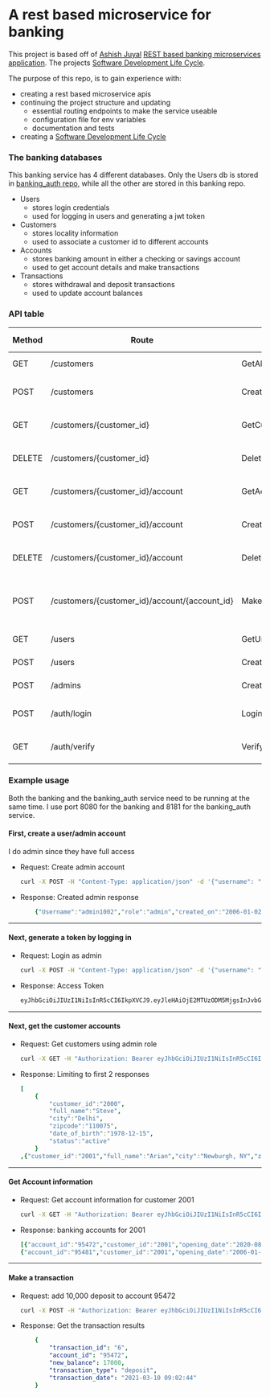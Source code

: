 # A rest based microservice for banking

This project is based off of [Ashish Juyal](https://github.com/ashishjuyal) [REST based banking microservices application](https://github.com/ashishjuyal/banking). The projects [Software Development Life Cycle](SDLC.md).

The purpose of this repo, is to gain experience with:
- creating a rest based microservice apis
- continuing the project structure and updating
    - essential routing endpoints to make the service useable
    - configuration file for env variables
    - documentation and tests
- creating a [Software Development Life Cycle](SDLC.md)

### The banking databases

This banking service has 4 different databases. Only the Users db is stored in [banking_auth repo](https://github.com/JonathanWamsley/banking_auth), while all the other are stored in this banking repo.
- Users 
    - stores login credentials
    - used for logging in users and generating a jwt token
- Customers
    - stores locality information
    - used to associate a customer id to different accounts
- Accounts
    - stores banking amount in either a checking or savings account
    - used to get account details and make transactions
- Transactions 
    - stores withdrawal and deposit transactions
    - used to update account balances

### API table
| Method | Route                                         | Name            | Action                                     | Access Level |
|--------|-----------------------------------------------|-----------------|--------------------------------------------|--------------|
| GET    | /customers                                    | GetAllCustomers | returns all customers                      | admin        |
| POST   | /customers                                    | CreateCustomers | creates a new customer                     | admin        |
| GET    | /customers/{customer_id}                      | GetCustomer     | returns a customer by id                   | user / admin |
| DELETE | /customers/{customer_id}                      | DeleteCustomer  | deletes a custmer by id                    | admin        |
| GET    | /customers/{customer_id}/account              | GetAccount      | returns customer's accounts                | user / admin |
| POST   | /customers/{customer_id}/account              | CreateAccount   | creates a new account                      | admin        |
| DELETE | /customers/{customer_id}/account              | DeleteAccount   | deletes an account type                    | admin        |
| POST   | /customers/{customer_id}/account/{account_id} | MakeTransaction | creates a new transaction, updates account | user / admin |
| GET    | /users                                        | GetUsers        | returns all users                          | N/A          |
| POST   | /users                                        | CreateUser      | creates a user                             | N/A          |
| POST   | /admins                                       | CreateAdmin     | creates a admin                            | N/A          |
| POST   | /auth/login                                   | Login           | create and returns a jwt token             | N/A          |
| GET    | /auth/verify                                  | Verify          | returns a bool if jwt is valid             | N/A          |
### Example usage

Both the banking and the banking_auth service need to be running at the same time. I use port 8080 for the banking and 8181 for the banking_auth service.

#### First, create a user/admin account
I do admin since they have full access

- Request: Create admin account
    ```sh
    curl -X POST -H "Content-Type: application/json" -d '{"username": "admin1002", "password": "password1002"}' http://localhost:8181/admins
    ```

- Response: Created admin response
    ```yml
        {"Username":"admin1002","role":"admin","created_on":"2006-01-02 15:04:05"}
    ```
<hr>

#### Next, generate a token by logging in
- Request: Login as admin
    ```sh
    curl -X POST -H "Content-Type: application/json" -d '{"username": "admin1002", "password": "password1002"}' http://localhost:8181/auth/login
    ```

- Response: Access Token
    ```sh
    eyJhbGciOiJIUzI1NiIsInR5cCI6IkpXVCJ9.eyJleHAiOjE2MTUzODM5MjgsInJvbGUiOiJhZG1pbiIsInVzZXJuYW1lIjoiIn0.SbE9lAFR7jrkyJK-U1kbs26NL-5IosLeaqHsEvSalLQ
    ```
<hr>

#### Next, get the customer accounts

- Request: Get customers using admin role
    ```sh
    curl -X GET -H "Authorization: Bearer eyJhbGciOiJIUzI1NiIsInR5cCI6IkpXVCJ9.eyJleHAiOjE2MTUzODM5MjgsInJvbGUiOiJhZG1pbiIsInVzZXJuYW1lIjoiIn0.SbE9lAFR7jrkyJK-U1kbs26NL-5IosLeaqHsEvSalLQ"  http://localhost:8080/customers
    ```
- Response: Limiting to first 2 responses
    ```yml
    [
        {
            "customer_id":"2000",
            "full_name":"Steve",
            "city":"Delhi",
            "zipcode":"110075",
            "date_of_birth":"1978-12-15",
            "status":"active"
        }
    ,{"customer_id":"2001","full_name":"Arian","city":"Newburgh, NY","zipcode":"12550","date_of_birth":"1988-05-21","status":"active"}]
    ```
<hr>

#### Get Account information

- Request: Get account information for customer 2001
    ```sh
    curl -X GET -H "Authorization: Bearer eyJhbGciOiJIUzI1NiIsInR5cCI6IkpXVCJ9.eyJleHAiOjE2MTUzODM5MjgsInJvbGUiOiJhZG1pbiIsInVzZXJuYW1lIjoiIn0.SbE9lAFR7jrkyJK-U1kbs26NL-5IosLeaqHsEvSalLQ"  http://localhost:8080/customers/2001/account
    ```
- Response: banking accounts for 2001
    ```yml
    [{"account_id":"95472","customer_id":"2001","opening_date":"2020-08-09 10:35:22","account_type":"saving","amount":7000},
    {"account_id":"95481","customer_id":"2001","opening_date":"2006-01-02 15:04:05","account_type":"checking","amount":5000}]
    ```

<hr>

#### Make a transaction

- Request: add 10,000 deposit to account 95472
    ```sh
    curl -X POST -H "Authorization: Bearer eyJhbGciOiJIUzI1NiIsInR5cCI6IkpXVCJ9.eyJleHAiOjE2MTUzODM5MjgsInJvbGUiOiJhZG1pbiIsInVzZXJuYW1lIjoiIn0.SbE9lAFR7jrkyJK-U1kbs26NL-5IosLeaqHsEvSalLQ" -d '{"transaction_type":"deposit", "amount": 10000}' http://localhost:8080/customers/2001/account/95472
    ```

- Response: Get the transaction results
    ```yml
        {
            "transaction_id": "6",
            "account_id": "95472",
            "new_balance": 17000,
            "transaction_type": "deposit",
            "transaction_date": "2021-03-10 09:02:44"
        }
    ```
